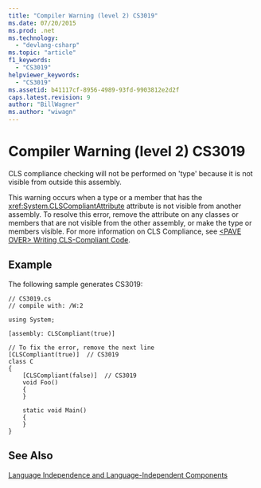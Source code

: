 ```yaml
---
title: "Compiler Warning (level 2) CS3019"
ms.date: 07/20/2015
ms.prod: .net
ms.technology: 
  - "devlang-csharp"
ms.topic: "article"
f1_keywords: 
  - "CS3019"
helpviewer_keywords: 
  - "CS3019"
ms.assetid: b41117cf-8956-4989-93fd-9903812e2d2f
caps.latest.revision: 9
author: "BillWagner"
ms.author: "wiwagn"
---
```

# Compiler Warning (level 2) CS3019
CLS compliance checking will not be performed on 'type' because it is not visible from outside this assembly.  
  
 This warning occurs when a type or a member that has the <xref:System.CLSCompliantAttribute> attribute is not visible from another assembly. To resolve this error, remove the attribute on any classes or members that are not visible from the other assembly, or make the type or members visible. For more information on CLS Compliance, see [\<PAVE OVER> Writing CLS-Compliant Code](http://msdn.microsoft.com/library/4c705105-69a2-4e5e-b24e-0633bc32c7f3).  
  
## Example  
 The following sample generates CS3019:  
  
```  
// CS3019.cs  
// compile with: /W:2  
  
using System;  
  
[assembly: CLSCompliant(true)]  
  
// To fix the error, remove the next line  
[CLSCompliant(true)]  // CS3019  
class C  
{  
    [CLSCompliant(false)]  // CS3019  
    void Foo()  
    {  
    }  
  
    static void Main()  
    {  
    }  
}  
```  
  
## See Also  
 [Language Independence and Language-Independent Components](../../../docs/standard/language-independence-and-language-independent-components.md)
